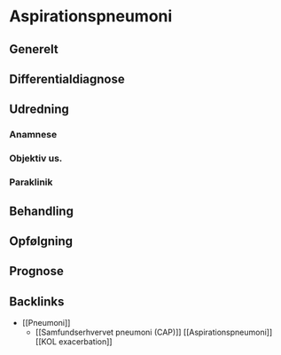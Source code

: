 # Aspirationspneumoni
## Generelt


## Differentialdiagnose


## Udredning
### Anamnese

### Objektiv us.

### Paraklinik

## Behandling


## Opfølgning


## Prognose


## Backlinks
* [[Pneumoni]]
	* [[Samfundserhvervet pneumoni (CAP)]]
[[Aspirationspneumoni]]
[[KOL exacerbation]]

<!-- #anki/tag/med/Infectious #anki/deck/Medicine #anki/tag/med/Acute care# -->

<!-- {BearID:C5176458-E476-49FB-B88E-62FEEF44E0F6-795-000006A48AC3ACC4} -->

